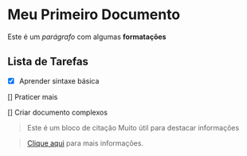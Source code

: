 # Meu Primeiro Documento
Este é um *parágrafo* com algumas **formatações**
## Lista de Tarefas

-[x] Aprender sintaxe básica

[] Praticer mais

[] Criar documento complexos 

> Este é um bloco de citação
> Muito útil para destacar informações

> [Clique aqui](https://www.tudogostoso.com.br/receita/190992-sunomono-salada-de-pepino-japonesa.html) para mais informações.

